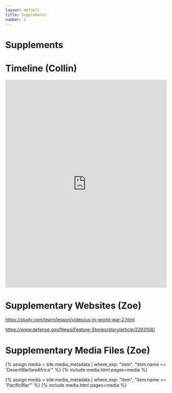 ```yaml
---
layout: default
title: Supplements
number: 4
---
```


# Supplements

# Timeline (Collin)
<iframe src='https://cdn.knightlab.com/libs/timeline3/latest/embed/index.html?source=1XjYqDW1gQyWjKLDQlfV_sxgxryJiLDOPqz5GazRsTWE&font=Default&lang=en&initial_zoom=2&height=650' width='100%' height='650' webkitallowfullscreen mozallowfullscreen allowfullscreen frameborder='0'></iframe> 

# Supplementary Websites (Zoe)

https://study.com/learn/lesson/video/us-in-world-war-2.html 

https://www.defense.gov/News/Feature-Stories/story/article/2293108/

# Supplementary Media Files (Zoe)

{% assign media = site.media_metadata | where_exp: "item", "item.name == 'DesertWarfareAfrica'" %}
{% include media.html pages=media %}

{% assign media = site.media_metadata | where_exp: "item", "item.name == 'PacificWar'" %}
{% include media.html pages=media %}
